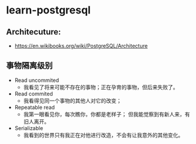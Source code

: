 # learn-postgresql
## Architecuture:
* https://en.wikibooks.org/wiki/PostgreSQL/Architecture

## 事物隔离级别
* Read uncommited  
  * 我看见了将来可能不存在的事物；正在孕育的事物，但后来失败了。
* Read commited    
  * 我看得见同一个事物的其他人对它的改变；
* Repeatable read  
  * 我第一眼看见你，每次瞧你，你都是老样子； 但我能觉察到有新人来，有旧人离开。
* Serializable     
  * 我看到的世界只有我正在对他进行改造，不会有让我意外的其他变化。 

